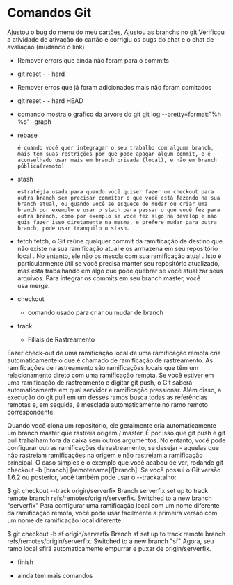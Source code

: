 # Comandos Git


Ajustou o bug do menu do meu cartões,
Ajustou as branchs no git
Verificou a atividade de ativação do cartão
e corrigiu os bugs do chat e o chat de avaliação (mudando o link)

* Remover errors que ainda não foram para o commits 
- git reset - - hard
 
* Remover erros que já foram adicionados mais não foram comitados
- git reset - - hard HEAD


* comando mostra o gráfico da árvore do git
git log --pretty=format:"%h %s" –graph



- rebase

	  é quando você quer integragar o seu trabalho com alguma branch, mais tem suas restrições por que pode apagar algum commit, e é aconselhado usar mais em branch privada (local), e não em branch pública(remoto)

- stash

	  estratégia usada para quando você quiser fazer um checkout para outra branch sem precisar commitar o que você está fazendo na sua branch atual, ou quando você se esquece de mudar ou criar uma branch por exemplo e usar o stach para passar o que você fez para outra branch, como por exemplo se você fez algo na develop e não quis fazer isso diretamente na mesma, e prefere mudar para outra branch, pode usar tranquilo o stash.

- fetch
	 fetch, o Git reúne qualquer commit da ramificação de destino que não existe na sua ramificação atual e os armazena em seu repositório local . No entanto, ele não os mescla com sua ramificação atual . Isto é particularmente útil se você precisa manter seu repositório atualizado, mas está trabalhando em algo que pode quebrar se você atualizar seus arquivos. Para integrar os commits em seu branch master, você usa merge.

- checkout

	- comando usado para criar ou mudar de branch 

- track

	- Filiais de Rastreamento

Fazer check-out de uma ramificação local de uma ramificação remota cria automaticamente o que é chamado de ramificação de rastreamento. As ramificações de rastreamento são ramificações locais que têm um relacionamento direto com uma ramificação remota. Se você estiver em uma ramificação de rastreamento e digitar git push, o Git saberá automaticamente em qual servidor e ramificação pressionar. Além disso, a execução do git pull em um desses ramos busca todas as referências remotas e, em seguida, é mesclada automaticamente no ramo remoto correspondente.

Quando você clona um repositório, ele geralmente cria automaticamente um branch master que rastreia origem / master. É por isso que git push e git pull trabalham fora da caixa sem outros argumentos. No entanto, você pode configurar outras ramificações de rastreamento, se desejar - aquelas que não rastreiam ramificações na origem e não rastreiam a ramificação principal. O caso simples é o exemplo que você acabou de ver, rodando git checkout -b [branch] [remotename]/[branch]. Se você possui o Git versão 1.6.2 ou posterior, você também pode usar o  --trackatalho:

$ git checkout --track origin/serverfix
Branch serverfix set up to track remote branch refs/remotes/origin/serverfix.
Switched to a new branch "serverfix"
Para configurar uma ramificação local com um nome diferente da ramificação remota, você pode usar facilmente a primeira versão com um nome de ramificação local diferente:

$ git checkout -b sf origin/serverfix
Branch sf set up to track remote branch refs/remotes/origin/serverfix.
Switched to a new branch "sf"
Agora, seu ramo local sfirá automaticamente empurrar e puxar de origin/serverfix.

- finish


- ainda tem mais comandos


